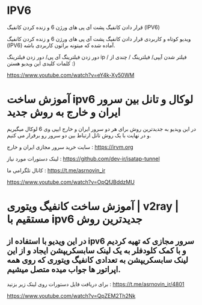 # IPV6

 قرار دادن کانفیگ پشت آی پی های ورژن 6 و زنده کردن کانفیگ (IPV6) 


ویدیو کوتاه و کاربردی قرار دادن کانفیگ پشت آی پی های ورژن 6 و زنده کردن کانفیگ (IPV6) آماده شده که میتونه براتون کاربردی باشه.

دور زدن فیلترینگ آی پی/ دور زدن فیلترینگ ip / فیلتر شدن آیپی/ فیلترینگ / چندی از کلمات کلیدی این ویدیو هستن :)

https://www.youtube.com/watch?v=eY4k-Xy50WM



#  آموزش ساخت ipv6 لوکال و تانل بین سرور ایران و خارج به روش جدید 

در این ویدیو به جدیدترین روش برای هر دو سرور ایران و خارج ایپی وی 6 لوکال میگیریم و در نهایت با یک روش تانل ارتباط بین دو سرور رو برقرار می کنیم.

سایت خرید سرور مجازی ایران و خارج :
https://irvm.org

لینک دستورات مورد نیاز :
https://github.com/dev-ir/isatap-tunnel

کانال تلگرامی ما :
https://t.me/asrnovin_ir



https://www.youtube.com/watch?v=OpQfJBddzMU



#  آموزش ساخت کانفیگ ویتوری | v2ray | مستقیم با ipv6 جدیدترین روش 

در این ویدیو با استفاده از ipv6 سرور مجازی که تهیه کردیم و با کمک کلودفلر به یک لینک سابسکریپشن ایجاد و از این لینک سابسکریپشن به تعدادی کانفیگ ویتوری که روی همه اپراتور ها جواب میده متصل میشیم.
----------
برای دریافت فایل دستورات روی لینک زیر بزنید :
https://t.me/asrnovin_ir/4801

https://www.youtube.com/watch?v=QpZEM2Th2Nk